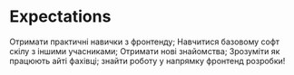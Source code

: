 # Expectations
Отримати практичні навички з фронтенду;
Навчитися базовому софт скілу з іншими учасниками;
Отримати нові знайомства;
Зрозуміти як працюють айті фахівці;
знайти роботу у напрямку фронтенд розробки!
